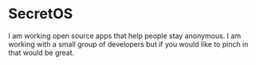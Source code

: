 # SecretOS
I am working open source apps that help people stay anonymous. I am working with a small group of developers but if you would like to pinch in that would be great.
